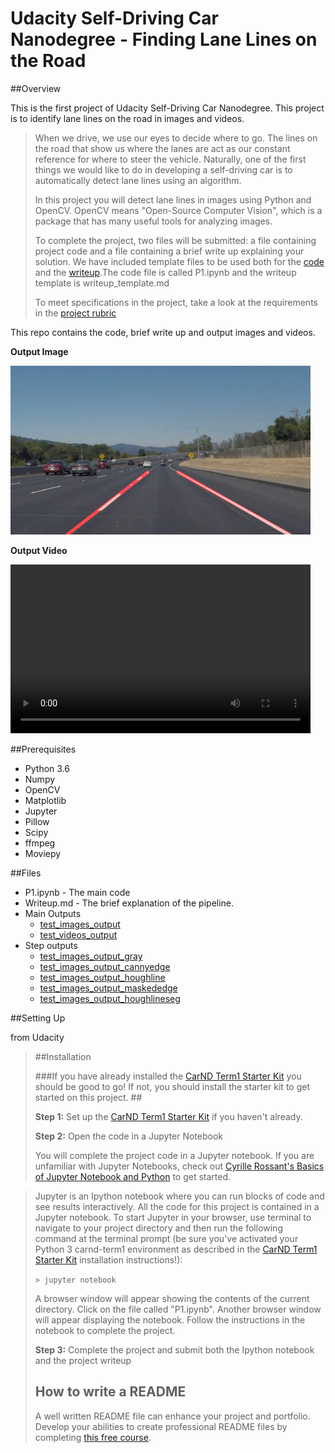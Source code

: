 # **Udacity Self-Driving Car Nanodegree - Finding Lane Lines on the Road** 


##Overview

This is the first project of Udacity Self-Driving Car Nanodegree. This project is to identify lane lines on the road in images and videos.

> When we drive, we use our eyes to decide where to go.  The lines on the road that show us where the lanes are act as our constant reference for where to steer the vehicle.  Naturally, one of the first things we would like to do in developing a self-driving car is to automatically detect lane lines using an algorithm.
> 
> In this project you will detect lane lines in images using Python and OpenCV.  OpenCV means "Open-Source Computer Vision", which is a package that has many useful tools for analyzing images.  
> 
> To complete the project, two files will be submitted: a file containing project code and a file containing a brief write up explaining your solution. We have included template files to be used both for the [code](https://github.com/udacity/CarND-LaneLines-P1/blob/master/P1.ipynb) and the [writeup](https://github.com/udacity/CarND-LaneLines-P1/blob/master/writeup_template.md).The code file is called P1.ipynb and the writeup template is writeup_template.md 
> 
> To meet specifications in the project, take a look at the requirements in the [project rubric](https://review.udacity.com/#!/rubrics/322/view)


This repo contains the code, brief write up and output images and videos.

**Output Image**

<img src="test_images_output/solidWhiteCurve.jpg" width="480" alt="Driving Lane Image" />

**Output Video**

<video width="480" height="270" controls>
  <source src="test_videos_output/solidWhiteRight.mp4" type="video/mp4">
</video>

##Prerequisites

* Python 3.6
* Numpy
* OpenCV
* Matplotlib
* Jupyter
* Pillow
* Scipy
* ffmpeg
* Moviepy

##Files
* P1.ipynb - The main code
* Writeup.md - The brief explanation of the pipeline.
* Main Outputs
  * [test_images_output](test_images_output) 
  * [test_videos_output](test_videos_output)
* Step outputs
  * [test_images_output_gray](test_images_output_gray)
  * [test_images_output_cannyedge](test_images_output_cannyedge)
  * [test_images_output_houghline](test_images_output_houghline)
  * [test_images_output_maskededge](test_images_output_maskededge)
  * [test_images_output_houghlineseg](test_images_output_houghlineseg) 
 
##Setting Up

from Udacity
>
> ##Installation
> 
> ###If you have already installed the [CarND Term1 Starter Kit](https://github.com/udacity/CarND-Term1-Starter-Kit/blob/master/README.md) you should be good to go!   If not, you should install the starter kit to get started on this project. ##
> 
> **Step 1:** Set up the [CarND Term1 Starter Kit](https://classroom.udacity.com/nanodegrees/nd013/parts/fbf77062-5703-404e-b60c-95b78b2f3f9e/modules/83ec35ee-1e02-48a5-bdb7-d244bd47c2dc/lessons/8c82408b-a217-4d09-b81d-1bda4c6380ef/concepts/4f1870e0-3849-43e4-b670-12e6f2d4b7a7) if you haven't already.
> 
> **Step 2:** Open the code in a Jupyter Notebook
> 
> You will complete the project code in a Jupyter notebook.  If you are unfamiliar with Jupyter Notebooks, check out <A HREF="https://www.packtpub.com/books/content/basics-jupyter-notebook-and-python" target="_blank">Cyrille Rossant's Basics of Jupyter Notebook and Python</A> to get started.

> Jupyter is an Ipython notebook where you can run blocks of code and see results interactively.  All the code for this project is contained in a Jupyter notebook. To start Jupyter in your browser, use terminal to navigate to your project directory and then run the following command at the terminal prompt (be sure you've activated your Python 3 carnd-term1 environment as described in the [CarND Term1 Starter Kit](https://github.com/udacity/CarND-Term1-Starter-Kit/blob/master/README.md) installation instructions!):
> 
>`> jupyter notebook`
>
> A browser window will appear showing the contents of the current directory.  Click on the file called "P1.ipynb".  Another browser window will appear displaying the notebook.  Follow the instructions in the notebook to complete the project.  
> 
> **Step 3:** Complete the project and submit both the Ipython notebook and the project writeup
> 
> ## How to write a README
> A well written README file can enhance your project and portfolio.  Develop your abilities to create professional README files by completing [this free course](https://www.udacity.com/course/writing-readmes--ud777).

